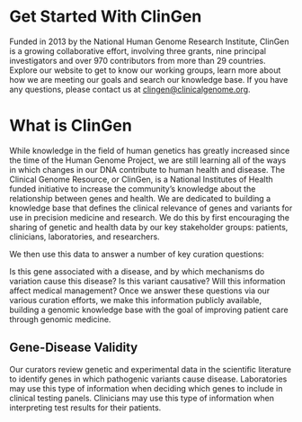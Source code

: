 # Get Started With ClinGen

Funded in 2013 by the National Human Genome Research Institute, ClinGen is a growing collaborative effort, involving three grants, nine principal investigators and over 970 contributors from more than 29 countries. Explore our website to get to know our working groups, learn more about how we are meeting our goals and search our knowledge base. If you have any questions, please contact us at clingen@clinicalgenome.org.

# What is ClinGen

While knowledge in the field of human genetics has greatly increased since the time of the Human Genome Project, we are still learning all of the ways in which changes in our DNA contribute to human health and disease. The Clinical Genome Resource, or ClinGen, is a National Institutes of Health funded initiative to increase the community’s knowledge about the relationship between genes and health. We are dedicated to building a knowledge base that defines the clinical relevance of genes and variants for use in precision medicine and research. We do this by first encouraging the sharing of genetic and health data by our key stakeholder groups: patients, clinicians, laboratories, and researchers.

We then use this data to answer a number of key curation questions:

Is this gene associated with a disease, and by which mechanisms do variation cause this disease?
Is this variant causative?
Will this information affect medical management?
Once we answer these questions via our various curation efforts, we make this information publicly available, building a genomic knowledge base with the goal of improving patient care through genomic medicine.

## Gene-Disease Validity

Our curators review genetic and experimental data in the scientific literature to identify genes in which pathogenic variants cause disease.
Laboratories may use this type of information when deciding which genes to include in clinical testing panels.
Clinicians may use this type of information when interpreting test results for their patients.